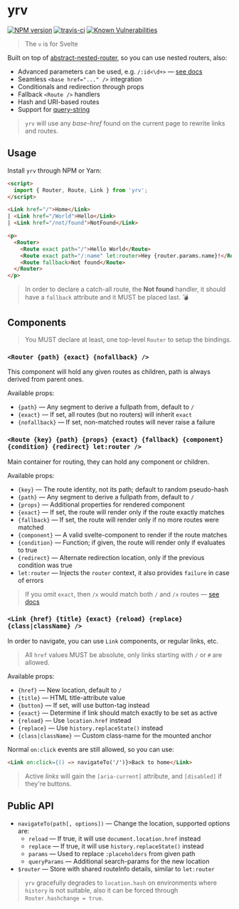 # yrv

[![NPM version](https://badge.fury.io/js/yrv.png)](http://badge.fury.io/js/yrv)
[![travis-ci](https://api.travis-ci.org/pateketrueke/yrv.svg)](https://travis-ci.org/pateketrueke/yrv)
[![Known Vulnerabilities](https://snyk.io/test/npm/yrv/badge.svg)](https://snyk.io/test/npm/yrv)

> The `v` is for Svelte

Built on top of [abstract-nested-router](https://www.npmjs.com/package/abstract-nested-router), so you can use nested routers, also:

- Advanced parameters can be used, e.g. `/:id<\d+>` &mdash; [see docs](https://www.npmjs.com/package/abstract-nested-router#params)
- Seamless `<base href="..." />` integration
- Conditionals and redirection through props
- Fallback `<Route />` handlers
- Hash and URI-based routes
- Support for [query-string](https://www.npmjs.com/package/query-string)

> `yrv` will use any _base-href_ found on the current page to rewrite links and routes.

## Usage

Install `yrv` through NPM or Yarn:

```html
<script>
  import { Router, Route, Link } from 'yrv';
</script>

<Link href="/">Home</Link>
| <Link href="/World">Hello</Link>
| <Link href="/not/found">NotFound</Link>

<p>
  <Router>
    <Route exact path="/">Hello World</Route>
    <Route exact path="/:name" let:router>Hey {router.params.name}!</Route>
    <Route fallback>Not found</Route>
  </Router>
</p>
```

> In order to declare a catch-all route, the **Not found** handler, it should have a `fallback` attribute and it MUST be placed last. :bomb:

## Components

> You MUST declare at least, one top-level `Router` to setup the bindings.

### `<Router {path} {exact} {nofallback} />`

This component will hold any given routes as children, path is always derived from parent ones.

Available props:

- `{path}` &mdash; Any segment to derive a fullpath from, default to `/`
- `{exact}` &mdash; If set, all routes (but no routers) will inherit `exact`
- `{nofallback}` &mdash; If set, non-matched routes will never raise a failure

### `<Route {key} {path} {props} {exact} {fallback} {component} {condition} {redirect} let:router />`

Main container for routing, they can hold any component or children.

Available props:

- `{key}` &mdash; The route identity, not its path; default to random pseudo-hash
- `{path}` &mdash; Any segment to derive a fullpath from, default to `/`
- `{props}` &mdash; Additional properties for rendered component
- `{exact}` &mdash; If set, the route will render only if the route exactly matches
- `{fallback}` &mdash; If set, the route will render only if no more routes were matched
- `{component}` &mdash; A valid svelte-component to render if the route matches
- `{condition}` &mdash; Function; if given, the route will render only if evaluates to true
- `{redirect}` &mdash; Alternate redirection location, only if the previous condition was true
- `let:router` &mdash; Injects the `router` context, it also provides `failure` in case of errors

> If you omit `exact`, then `/x` would match both `/` and `/x` routes &mdash; [see docs](https://www.npmjs.com/package/abstract-nested-router#params)

### `<Link {href} {title} {exact} {reload} {replace} {class|className} />`

In order to navigate, you can use `Link` components, or regular links, etc.

> All `href` values MUST be absolute, only links starting with `/` or `#` are allowed.

Available props:

- `{href}` &mdash; New location, default to `/`
- `{title}` &mdash; HTML title-attribute value
- `{button}` &mdash; If set, will use button-tag instead
- `{exact}` &mdash; Determine if link should match exactly to be set as active
- `{reload}` &mdash; Use `location.href` instead
- `{replace}` &mdash; Use `history.replaceState()` instead
- `{class|className}` &mdash; Custom class-name for the mounted anchor

Normal `on:click` events are still allowed, so you can use:

```html
<Link on:click={() => navigateTo('/')}>Back to home</Link>
```

> Active _links_ will gain the `[aria-current]` attribute, and `[disabled]` if they're buttons.

## Public API

- `navigateTo(path[, options])` &mdash; Change the location, supported options are:
  - `reload` &mdash; If true, it will use `document.location.href` instead
  - `replace` &mdash; If true, it will use `history.replaceState()` instead
  - `params` &mdash; Used to replace `:placeholders` from given path
  - `queryParams` &mdash; Additional search-params for the new location
- `$router` &mdash; Store with shared routeInfo details, similar to `let:router`

> `yrv` gracefully degrades to `location.hash` on environments where `history` is not suitable, also it can be forced through `Router.hashchange = true`.
